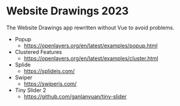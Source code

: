 # Website Drawings 2023

The Website Drawings app rewritten without Vue to avoid problems.

* Popup
  * https://openlayers.org/en/latest/examples/popup.html
* Clustered Features
  * https://openlayers.org/en/latest/examples/cluster.html  
* Splide
  * https://splidejs.com/
* Swiper
  * https://swiperjs.com/
* Tiny Slider 2
  * https://github.com/ganlanyuan/tiny-slider
